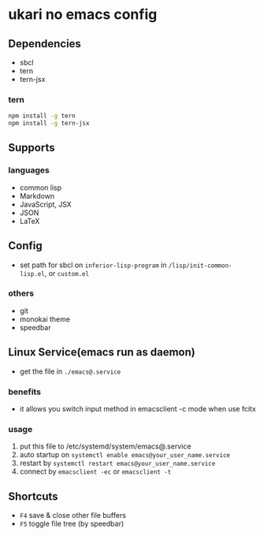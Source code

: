 # ukari no emacs config

## Dependencies
- sbcl
- tern
- tern-jsx

### tern
``` bash
npm install -g tern
npm install -g tern-jsx
```

## Supports

### languages
- common lisp
- Markdown
- JavaScript, JSX
- JSON
- LaTeX

## Config
- set path for sbcl on `inferior-lisp-program` in `/lisp/init-common-lisp.el`, or `custom.el`

### others
- git
- monokai theme
- speedbar

## Linux Service(emacs run as daemon)
- get the file in `./emacs@.service`

### benefits
- it allows you switch input method in emacsclient -c mode when use fcitx

### usage
1. put this file to /etc/systemd/system/emacs@.service
2. auto startup on `systemctl enable emacs@your_user_name.service`
3. restart by `systemctl restart emacs@your_user_name.service`
4. connect by `emacsclient -ec` or `emacsclient -t`

## Shortcuts
- `F4` save & close other file buffers
- `F5` toggle file tree (by speedbar)
